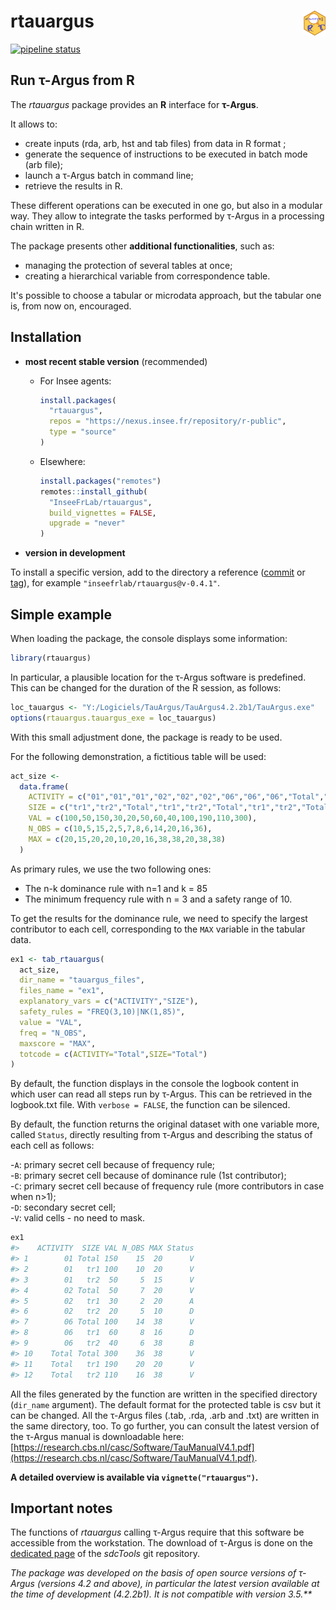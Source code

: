 # rtauargus <a href='https://inseefrlab.github.io/rtauargus/'><img src='man/figures/rtauargus_logo.png' align="right" height="40" /></a>  

<!-- badges: start -->
[![pipeline status](https://gitlab.insee.fr/outilsconfidentialite/rtauargus/badges/master/pipeline.svg)](https://gitlab.insee.fr/outilsconfidentialite/rtauargus/-/pipelines)
<!-- badges: end -->

<!--![](vignettes/R_logo_small.png) ![](vignettes/TauBall2_small.png)-->

  
## Run τ-Argus from R

The *rtauargus* package provides an **R** interface for **τ-Argus**.

It allows to:

- create inputs (rda, arb, hst and tab files) from data in R format ;
- generate the sequence of instructions to be executed in batch mode (arb file);
- launch a τ-Argus batch in command line;
- retrieve the results in R.

These different operations can be executed in one go, but also in a modular way.
They allow to integrate the tasks performed by τ-Argus in a processing chain written in R.

The package presents other **additional functionalities**, such as:  

- managing the protection of several tables at once;
- creating a hierarchical variable from correspondence table.

It's possible to choose a tabular or microdata approach, but the tabular 
one is, from now on, encouraged.

## Installation

* **most recent stable version** (recommended)

  - For Insee agents:  
    ```r
    install.packages(
      "rtauargus",
      repos = "https://nexus.insee.fr/repository/r-public",
      type = "source"
    )
    ```
    
  - Elsewhere:
    ```r
    install.packages("remotes")
    remotes::install_github(
      "InseeFrLab/rtauargus",
      build_vignettes = FALSE,
      upgrade = "never"
    )
    ```

* **version in development**

To install a specific version, add to the directory a reference
([commit](https://github.com/inseefrlab/rtauargus/commits/master) or
[tag](https://github.com/inseefrlab/rtauargus/tags)),
for example `"inseefrlab/rtauargus@v-0.4.1"`.

## Simple example

When loading the package, the console displays some information:


```r
library(rtauargus)
```

In particular, a plausible location for the &tau;-Argus software is
predefined. This can be changed for the duration of the R session, as follows:

```r
loc_tauargus <- "Y:/Logiciels/TauArgus/TauArgus4.2.2b1/TauArgus.exe"
options(rtauargus.tauargus_exe = loc_tauargus)
```

With this small adjustment done, the package is ready to be used.

For the following demonstration, a fictitious table will be used:

```r
act_size <-
  data.frame(
    ACTIVITY = c("01","01","01","02","02","02","06","06","06","Total","Total","Total"),
    SIZE = c("tr1","tr2","Total","tr1","tr2","Total","tr1","tr2","Total","tr1","tr2","Total"),
    VAL = c(100,50,150,30,20,50,60,40,100,190,110,300),
    N_OBS = c(10,5,15,2,5,7,8,6,14,20,16,36),
    MAX = c(20,15,20,20,10,20,16,38,38,20,38,38)
  )
```

As primary rules, we use the two following ones:

- The n-k dominance rule with n=1 and k = 85
- The minimum frequency rule with n = 3 and a safety range of 10.

To get the results for the dominance rule, we need to specify the largest 
contributor to each cell, corresponding to the `MAX` variable in the tabular data.

```r
ex1 <- tab_rtauargus(
  act_size,
  dir_name = "tauargus_files",
  files_name = "ex1",
  explanatory_vars = c("ACTIVITY","SIZE"),
  safety_rules = "FREQ(3,10)|NK(1,85)",
  value = "VAL",
  freq = "N_OBS",
  maxscore = "MAX",
  totcode = c(ACTIVITY="Total",SIZE="Total")
)
```

By default, the function displays in the console the logbook content in which
user can read all steps run by &tau;-Argus. This can be retrieved in the logbook.txt file.
With `verbose = FALSE`, the function can be silenced.

By default, the function returns the original dataset with one variable more,
called `Status`, directly resulting from &tau;-Argus and describing the status of
each cell as follows:
  
-`A`: primary secret cell because of frequency rule;  
-`B`: primary secret cell because of dominance rule (1st contributor);  
-`C`: primary secret cell because of frequency rule (more contributors in case when n>1);  
-`D`: secondary secret cell;  
-`V`: valid cells - no need to mask.


```r
ex1
#>    ACTIVITY  SIZE VAL N_OBS MAX Status
#> 1        01 Total 150    15  20      V
#> 2        01   tr1 100    10  20      V
#> 3        01   tr2  50     5  15      V
#> 4        02 Total  50     7  20      V
#> 5        02   tr1  30     2  20      A
#> 6        02   tr2  20     5  10      D
#> 7        06 Total 100    14  38      V
#> 8        06   tr1  60     8  16      D
#> 9        06   tr2  40     6  38      B
#> 10    Total Total 300    36  38      V
#> 11    Total   tr1 190    20  20      V
#> 12    Total   tr2 110    16  38      V
```


All the files generated by the function are written in the specified directory
(`dir_name` argument). 
The default format for the protected table is csv but it can be changed.
All the &tau;-Argus files (.tab, .rda, .arb and .txt) are written in the
same directory, too. To go further, you can consult the latest version of the 
&tau;-Argus manual is downloadable here:
[https://research.cbs.nl/casc/Software/TauManualV4.1.pdf](https://research.cbs.nl/casc/Software/TauManualV4.1.pdf).


**A detailed overview is available via `vignette("rtauargus")`.**

## Important notes

The functions of *rtauargus* calling τ-Argus require that this software be accessible from the workstation. The download of τ-Argus is done on the [dedicated page](https://github.com/sdcTools/tauargus/releases) of the *sdcTools* git repository.

_The package was developed on the basis of open source versions of &tau;-Argus 
(versions 4.2 and above), in particular the latest version available at the 
time of development (4.2.2b1). It is not compatible with version 3.5.**_
